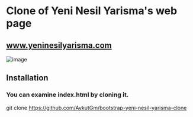 # Clone of Yeni Nesil Yarisma's web page
## www.yeninesilyarisma.com
![image](https://user-images.githubusercontent.com/79155927/153763165-61749b78-976d-4260-8aad-9d0b390c01e9.png)


## Installation
### You can examine index.html by cloning it.

git clone https://github.com/AykutGm/bootstrap-yeni-nesil-yarisma-clone
